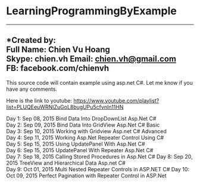 # LearningProgrammingByExample
-----------------------------
*Created by:	
Full Name: Chien Vu Hoang	
Skype: chien.vh	
Email: chien.vh@gmail.com	
FB: facebook.com/chienvh	
-----------------------------

This source code will contain example using asp.net C#.  Let me know if you have any comments.

Here is the link to youtube: https://www.youtube.com/playlist?list=PLUQEeuWRNIZuGoL8bugUPu5cfvnIn11HN

Day 1: Sep 08, 2015
	Bind Data Into DropDownList Asp.Net C#	
Day 2: Sep 09, 2015
	Bind Data Into GridView Asp.Net C# Basic	
Day 3: Sep 10, 2015	
	Working with Gridview Asp.net C# Advanced	
Day 4: Sep 11, 2015	
	Working Asp.Net Repeater Control Using C#	
Day 5: Sep 15, 2015
	Using UpdatePanel With Asp.Net C#	
Day 6: Sep 15, 2015
	UpdatePanel With Repeater Asp.Net C#		
Day 7: Sep 18, 2015	
	Calling Stored Procedures in Asp.Net C#	
Day 8: Sep 20, 2015	
	TreeView and Hierarchical Data Asp.net C#	
Day 9: Oct 01, 2015	
	Multi Nested Repeater Controls in ASP.NET C#
Day 10: Oct 09, 2015
	Perfect Pagination with Repeater Control in ASP.Net	
	